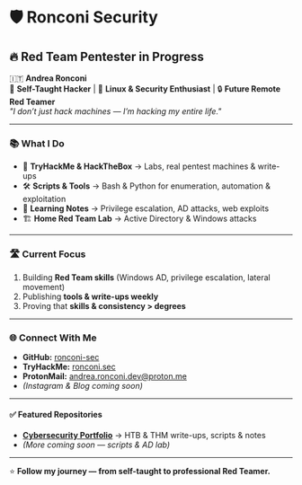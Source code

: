 # 🛡️ Ronconi Security

## 🔥 Red Team Pentester in Progress

🇮🇹 **Andrea Ronconi**  
🧠 **Self-Taught Hacker** | 🐧 **Linux & Security Enthusiast** | 🔒 **Future Remote Red Teamer**  
*"I don’t just hack machines — I’m hacking my entire life."*

---

### 📚 What I Do

- 🧠 **TryHackMe & HackTheBox** → Labs, real pentest machines & write-ups  
- 🛠 **Scripts & Tools** → Bash & Python for enumeration, automation & exploitation  
- 📝 **Learning Notes** → Privilege escalation, AD attacks, web exploits  
- 🏗️ **Home Red Team Lab** → Active Directory & Windows attacks  

---

### 🛣️ Current Focus

1. Building **Red Team skills** (Windows AD, privilege escalation, lateral movement)  
2. Publishing **tools & write-ups weekly**  
3. Proving that **skills & consistency > degrees**  

---

### 🌐 Connect With Me

- **GitHub:** [ronconi-sec](https://github.com/ronconi-sec)  
- **TryHackMe:** [ronconi.sec](https://tryhackme.com/p/ronconi.sec)  
- **ProtonMail:** [andrea.ronconi.dev@proton.me](mailto:andrea.ronconi.dev@proton.me)  
- *(Instagram & Blog coming soon)*  

---

#### ✅ Featured Repositories

- [**Cybersecurity Portfolio**](https://github.com/ronconi-sec/cybersecurity-portfolio) → HTB & THM write-ups, scripts & notes  
- *(More coming soon — scripts & AD lab)*

---

⭐ **Follow my journey — from self-taught to professional Red Teamer.**
